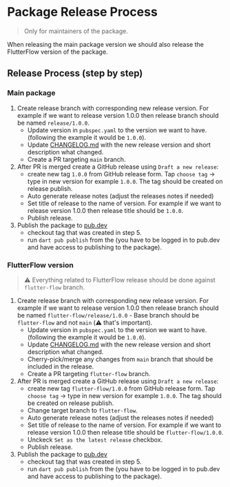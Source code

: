 # Package Release Process

> Only for maintainers of the package.

When releasing the main package version we should also release the FlutterFlow version of the package.

## Release Process (step by step)

### Main package

1. Create release branch with corresponding new release version. For example if we want to release version 1.0.0 then release branch should be named `release/1.0.0`.
   - Update version in `pubspec.yaml` to the version we want to have. (following the example it would be `1.0.0`).
   - Update [CHANGELOG.md](../../CHANGELOG.md) with the new release version and short description what changed.
   - Create a PR targeting `main` branch.
2. After PR is merged create a GitHub release using `Draft a new release`:
   - create new tag `1.0.0` from GitHub release form. Tap `choose tag` -> type in new version for example `1.0.0`. The tag should be created on release publish.
   - Auto generate release notes (adjust the releases notes if needed)
   - Set title of release to the name of version. For example if we want to release version 1.0.0 then release title should be `1.0.0`.
   - Publish release.
3. Publish the package to [pub.dev](https://pub.dev)
   - checkout tag that was created in step 5.
   - run `dart pub publish` from the (you have to be logged in to pub.dev and have access to publishing to the package).

### FlutterFlow version

> :warning: Everything related to FlutterFlow release should be done against `flutter-flow` branch.

1. Create release branch with corresponding new release version. For example if we want to release version 1.0.0 then release branch should be named `flutter-flow/release/1.0.0` - Base branch should be `flutter-flow` and not `main` (:warning: that's important).
   - Update version in `pubspec.yaml` to the version we want to have. (following the example it would be `1.0.0`).
   - Update [CHANGELOG.md](../../CHANGELOG.md) with the new release version and short description what changed.
   - Cherry-pick/merge any changes from `main` branch that should be included in the release.
   - Create a PR targeting `flutter-flow` branch.
2. After PR is merged create a GitHub release using `Draft a new release`:
   - create new tag `flutter-flow/1.0.0` from GitHub release form. Tap `choose tag` -> type in new version for example `1.0.0`. The tag should be created on release publish.
   - Change target branch to `flutter-flow`.
   - Auto generate release notes (adjust the releases notes if needed)
   - Set title of release to the name of version. For example if we want to release version 1.0.0 then release title should be `flutter-flow/1.0.0`.
   - Unckeck `Set as the latest release` checkbox.
   - Publish release.
3. Publish the package to [pub.dev](https://pub.dev)
   - checkout tag that was created in step 5.
   - run `dart pub publish` from the (you have to be logged in to pub.dev and have access to publishing to the package).
